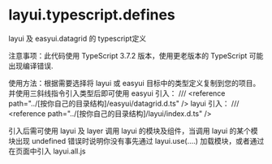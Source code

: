 # layui.typescript.defines
layui 及 easyui.datagrid 的 typescript定义

注意事项：此代码使用 TypeScript 3.7.2 版本，使用更老版本的 TypeScript 可能出现编译错误.

使用方法：根据需要选择将 layui 或 easyui 目标中的类型定义复制到您的项目。并使用三斜线指令引入类型后即可使用
easyui 引入： /// &lt;reference path="../[按你自己的目录结构]/easyui/datagrid.d.ts" /&gt;
layui 引入：  /// &lt;reference path="../[按你自己的目录结构]/layui/index.d.ts" /&gt;

引入后需可使用 layui 及 layer 调用 layui 的模块及组件，当调用 layui 的某个模块出现 undefined 错误时说明你没有事先通过 layui.use(....) 加载模块，或者通过在页面中引入 layui.all.js
